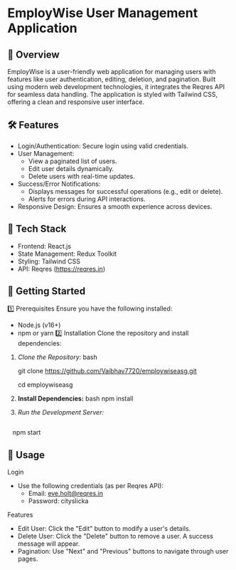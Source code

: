 # EmployWise User Management Application

## 🚀 Overview
EmployWise is a user-friendly web application for managing users with features like user authentication, editing, deletion, and pagination. Built using modern web development technologies, it integrates the Reqres API for seamless data handling. The application is styled with Tailwind CSS, offering a clean and responsive user interface.

## 🛠️ Features
- Login/Authentication: Secure login using valid credentials.
- User Management:
     - View a paginated list of users.
     - Edit user details dynamically.
     - Delete users with real-time updates.
- Success/Error Notifications:
     - Displays messages for successful operations (e.g., edit or delete).
     - Alerts for errors during API interactions.
- Responsive Design: Ensures a smooth experience across devices.

## 🧰 Tech Stack
- Frontend: React.js
- State Management: Redux Toolkit
- Styling: Tailwind CSS
- API: Reqres (https://reqres.in)

## 🚀 Getting Started
1️⃣ Prerequisites
Ensure you have the following installed:

- Node.js (v16+)
- npm or yarn
2️⃣ Installation
Clone the repository and install dependencies:
1. *Clone the Repository:*
   bash
   
   git clone https://github.com/Vaibhav7720/employwiseasg.git
   
   cd employwiseasg
   
3. **Install Dependencies:**
   bash
   npm install

4. *Run the Development Server:*
   ```bash
   
   npm start

## 🔑 Usage
Login
- Use the following credentials (as per Reqres API):
     - Email: eve.holt@reqres.in
     - Password: cityslicka

Features
- Edit User: Click the "Edit" button to modify a user's details.
- Delete User: Click the "Delete" button to remove a user. A success message will appear.
- Pagination: Use "Next" and "Previous" buttons to navigate through user pages.


